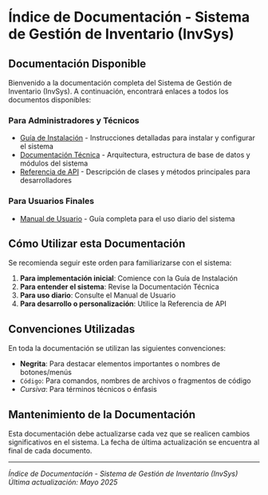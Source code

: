 # Índice de Documentación - Sistema de Gestión de Inventario (InvSys)

## Documentación Disponible

Bienvenido a la documentación completa del Sistema de Gestión de Inventario (InvSys). A continuación, encontrará enlaces a todos los documentos disponibles:

### Para Administradores y Técnicos

- [Guía de Instalación](./guia_instalacion.md) - Instrucciones detalladas para instalar y configurar el sistema
- [Documentación Técnica](./documentacion_tecnica.md) - Arquitectura, estructura de base de datos y módulos del sistema
- [Referencia de API](./referencia_api.md) - Descripción de clases y métodos principales para desarrolladores

### Para Usuarios Finales

- [Manual de Usuario](./manual_usuario.md) - Guía completa para el uso diario del sistema

## Cómo Utilizar esta Documentación

Se recomienda seguir este orden para familiarizarse con el sistema:

1. **Para implementación inicial**: Comience con la Guía de Instalación
2. **Para entender el sistema**: Revise la Documentación Técnica
3. **Para uso diario**: Consulte el Manual de Usuario
4. **Para desarrollo o personalización**: Utilice la Referencia de API

## Convenciones Utilizadas

En toda la documentación se utilizan las siguientes convenciones:

- **Negrita**: Para destacar elementos importantes o nombres de botones/menús
- `Código`: Para comandos, nombres de archivos o fragmentos de código
- *Cursiva*: Para términos técnicos o énfasis

## Mantenimiento de la Documentación

Esta documentación debe actualizarse cada vez que se realicen cambios significativos en el sistema. La fecha de última actualización se encuentra al final de cada documento.

---

*Índice de Documentación - Sistema de Gestión de Inventario (InvSys)*
*Última actualización: Mayo 2025*